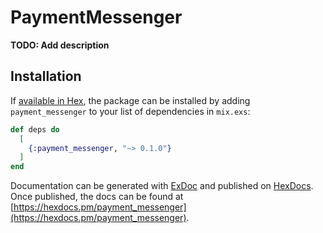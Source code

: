 # PaymentMessenger

**TODO: Add description**

## Installation

If [available in Hex](https://hex.pm/docs/publish), the package can be installed
by adding `payment_messenger` to your list of dependencies in `mix.exs`:

```elixir
def deps do
  [
    {:payment_messenger, "~> 0.1.0"}
  ]
end
```

Documentation can be generated with [ExDoc](https://github.com/elixir-lang/ex_doc)
and published on [HexDocs](https://hexdocs.pm). Once published, the docs can
be found at [https://hexdocs.pm/payment_messenger](https://hexdocs.pm/payment_messenger).

